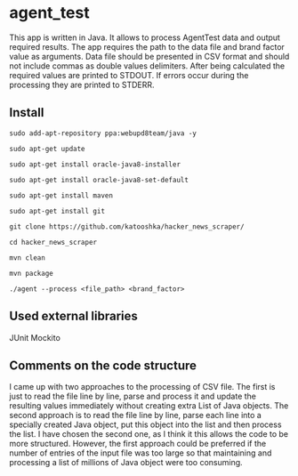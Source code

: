 # agent_test

This app is written in Java. It allows to process AgentTest data and output required results. 
The app requires the path to the data file and brand factor value as arguments.
Data file should be presented in CSV format and should not include commas as double values delimiters. 
After being calculated the required values are printed to STDOUT. If errors occur during the processing they are printed to STDERR.

## Install

    sudo add-apt-repository ppa:webupd8team/java -y

    sudo apt-get update

    sudo apt-get install oracle-java8-installer

    sudo apt-get install oracle-java8-set-default
    
    sudo apt-get install maven
    
    sudo apt-get install git
    
    git clone https://github.com/katooshka/hacker_news_scraper/
    
    cd hacker_news_scraper
    
    mvn clean
    
    mvn package
    
    ./agent --process <file_path> <brand_factor>

## Used external libraries

JUnit Mockito

## Comments on the code structure

I came up with two approaches to the processing of CSV file. The first is just to read the file line by line, parse and process it and update the resulting values immediately without creating extra List of Java objects. The second approach is to read the file line by line, parse each line into a specially created Java object, put this object into the list and then process the list. I have chosen the second one, as I think it this allows the code to be more structured. However, the first approach could be preferred if the number of entries of the input file was too large so that maintaining and processing a list of millions of Java object were too consuming.
